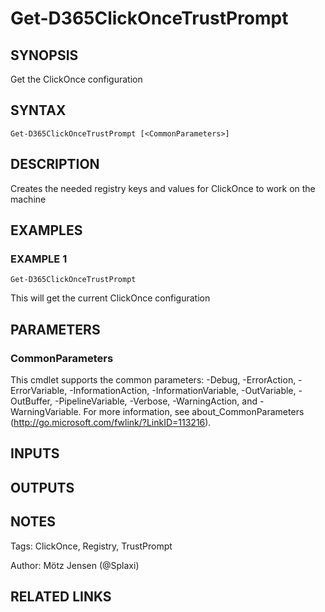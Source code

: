 ﻿---
external help file: d365fo.tools-help.xml
Module Name: d365fo.tools
online version:
schema: 2.0.0
---

# Get-D365ClickOnceTrustPrompt

## SYNOPSIS
Get the ClickOnce configuration

## SYNTAX

```
Get-D365ClickOnceTrustPrompt [<CommonParameters>]
```

## DESCRIPTION
Creates the needed registry keys and values for ClickOnce to work on the machine

## EXAMPLES

### EXAMPLE 1
```
Get-D365ClickOnceTrustPrompt
```

This will get the current ClickOnce configuration

## PARAMETERS

### CommonParameters
This cmdlet supports the common parameters: -Debug, -ErrorAction, -ErrorVariable, -InformationAction, -InformationVariable, -OutVariable, -OutBuffer, -PipelineVariable, -Verbose, -WarningAction, and -WarningVariable.
For more information, see about_CommonParameters (http://go.microsoft.com/fwlink/?LinkID=113216).

## INPUTS

## OUTPUTS

## NOTES
Tags: ClickOnce, Registry, TrustPrompt

Author: Mötz Jensen (@Splaxi)

## RELATED LINKS
